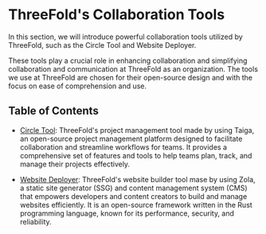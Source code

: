 <h1> ThreeFold's Collaboration Tools </h1>

In this section, we will introduce powerful collaboration tools utilized by ThreeFold, such as the Circle Tool and Website Deployer. 

These tools play a crucial role in enhancing collaboration and simplifying collaboration and communication at ThreeFold as an organization. The tools we use at ThreeFold are chosen for their open-source design and with the focus on ease of comprehension and use. 

<h2>Table of Contents</h2>

- [Circle Tool](./circle_tool.md): ThreeFold's project management tool made by using Taiga, an open-source project management platform designed to facilitate collaboration and streamline workflows for teams. It provides a comprehensive set of features and tools to help teams plan, track, and manage their projects effectively. 

- [Website Deployer](./website_tool.md): ThreeFold's website builder tool mase by using Zola, a static site generator (SSG) and content management system (CMS) that empowers developers and content creators to build and manage websites efficiently. It is an open-source framework written in the Rust programming language, known for its performance, security, and reliability. 